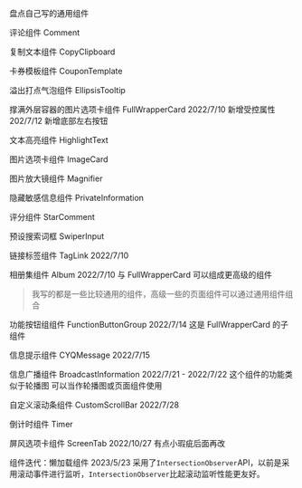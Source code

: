 盘点自己写的通用组件

评论组件 Comment

复制文本组件 CopyClipboard

卡券模板组件 CouponTemplate

溢出打点气泡组件 EllipsisTooltip

撑满外层容器的图片选项卡组件 FullWrapperCard 2022/7/10 新增受控属性 202/7/12 新增底部左右按钮

文本高亮组件 HighlightText

图片选项卡组件 ImageCard

图片放大镜组件 Magnifier

隐藏敏感信息组件 PrivateInformation

评分组件 StarComment

预设搜索词框 SwiperInput

链接标签组件 TagLink 2022/7/10

相册集组件 Album 2022/7/10 与 FullWrapperCard 可以组成更高级的组件

> 我写的都是一些比较通用的组件，高级一些的页面组件可以通过通用组件组合

功能按钮组组件 FunctionButtonGroup 2022/7/14 这是 FullWrapperCard 的子组件

信息提示组件 CYQMessage 2022/7/15

信息广播组件 BroadcastInformation 2022/7/21 - 2022/7/22 这个组件的功能类似于轮播图 可以当作轮播图或页面组件使用

自定义滚动条组件 CustomScrollBar 2022/7/28

倒计时组件 Timer

屏风选项卡组件 ScreenTab 2022/10/27 有点小瑕疵后面再改

组件迭代：懒加载组件 2023/5/23 采用了`IntersectionObserver`API，以前是采用滚动事件进行监听，`IntersectionObserver`比起滚动监听性能更友好。
